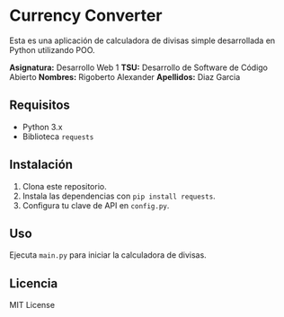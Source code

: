 # Currency Converter

Esta es una aplicación de calculadora de divisas simple desarrollada en Python utilizando POO.

**Asignatura:** Desarrollo Web 1
**TSU:** Desarrollo de Software de Código Abierto
**Nombres:** Rigoberto Alexander
**Apellidos:** Diaz Garcia

## Requisitos

- Python 3.x
- Biblioteca `requests`

## Instalación

1. Clona este repositorio.
2. Instala las dependencias con `pip install requests`.
3. Configura tu clave de API en `config.py`.

## Uso

Ejecuta `main.py` para iniciar la calculadora de divisas.

## Licencia

MIT License